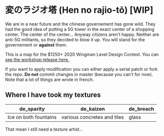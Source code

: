 # 変のラジオ塔 (Hen no rajio-tō) [WIP]
We are in a near future and the chinese governement has gone wild. They had the good idea of putting a 5G tower in the exact center of a shopping center. The center of the center... Anyway citizens aren't happy. Neither are anti-5G militants, so they decided to blow it up. You will stand for the governement or **against** them.

 This is a map for the $1250+ 2020 Wingman Level Design Contest. You can [see the workshop release here.](https://steamcommunity.com/sharedfiles/filedetails/?id=2178979857 "de_real on the workshop")

If you want to apply modification you can either apply a serial patch or fork the repo. **Do not** commit changes in master (because you can't for now).
Note that a lot of things are wrote in french.

## Where I have took my textures
   de_sparity | de_kaizen | de_breach
--------------|-----------|-------------
Ice on both fountains|various concretes and tiles| glass

That mean I still need a texture artist...
